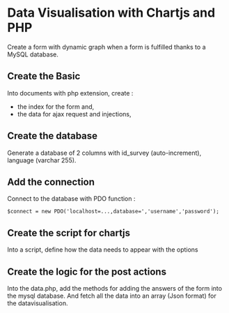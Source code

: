 # Data Visualisation with Chartjs and PHP
Create a form with dynamic graph when a form is fulfilled thanks to a MySQL database.

## Create the Basic
Into documents with php extension, create : 
- the index for the form and,
- the data for ajax request and injections,

## Create the database
Generate a database of 2 columns with id_survey (auto-increment), language (varchar 255).

## Add the connection 
Connect to the database with PDO function :
```
$connect = new PDO('localhost=...,database=','username','password');
```
## Create the script for chartjs
Into a script, define how the data needs to appear with the options

## Create the logic for the post actions
Into the data.php, add the methods for adding the answers of the form into the mysql database. And fetch all the data into an array (Json format) for the datavisualisation.
